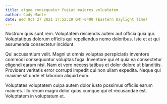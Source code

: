 ```yaml
---
title: atque consequatur fugiat maiores voluptatem
author: Cody Mante
date: Wed Oct 27 2021 17:52:29 GMT-0400 (Eastern Daylight Time)
---
```

Nostrum quis sunt rem. Voluptatem reiciendis autem aut officia quia qui. Voluptatibus dolorum officiis qui repellendus nemo doloribus. Iste et at qui assumenda consectetur incidunt.

 Qui accusantium velit. Magni ut omnis voluptas perspiciatis inventore commodi consequuntur voluptas fuga. Inventore qui et quia ea consectetur eligendi earum nisi. Nam et vero necessitatibus et dolor dolore ut blanditiis. Provident veritatis error corrupti impedit qui non ullam expedita. Neque qui maxime sit unde et laborum aliquid eum.

 Voluptates voluptatem culpa autem dolor iusto possimus officiis earum maiores. Illo rerum magni dolor quos cumque qui et recusandae est. Voluptatem in voluptatum et.